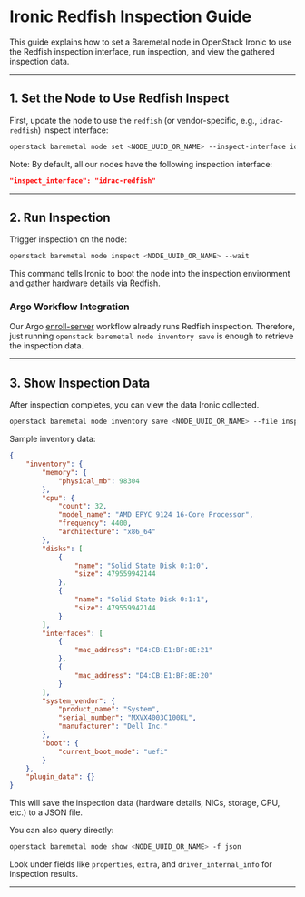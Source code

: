 # Ironic Redfish Inspection Guide

This guide explains how to set a Baremetal node in OpenStack Ironic to use the Redfish inspection interface, run inspection, and view the gathered inspection data.

---

## 1. Set the Node to Use Redfish Inspect

First, update the node to use the `redfish` (or vendor-specific, e.g., `idrac-redfish`) inspect interface:

```bash
openstack baremetal node set <NODE_UUID_OR_NAME> --inspect-interface idrac-redfish
```

Note: By default, all our nodes have the following inspection interface:

```json
"inspect_interface": "idrac-redfish"
```

---

## 2. Run Inspection

Trigger inspection on the node:

```bash
openstack baremetal node inspect <NODE_UUID_OR_NAME> --wait
```

This command tells Ironic to boot the node into the inspection environment and gather hardware details via Redfish.

### Argo Workflow Integration

Our Argo [enroll-server](https://workflows.dev.undercloud.rackspace.net/workflow-templates/argo-events/enroll-server) workflow already runs Redfish inspection.
Therefore, just running `openstack baremetal node inventory save` is enough to retrieve the inspection data.

---

## 3. Show Inspection Data

After inspection completes, you can view the data Ironic collected.

```bash
openstack baremetal node inventory save <NODE_UUID_OR_NAME> --file inspection-data.json
```

Sample inventory data:

```json
{
    "inventory": {
        "memory": {
            "physical_mb": 98304
        },
        "cpu": {
            "count": 32,
            "model_name": "AMD EPYC 9124 16-Core Processor",
            "frequency": 4400,
            "architecture": "x86_64"
        },
        "disks": [
            {
                "name": "Solid State Disk 0:1:0",
                "size": 479559942144
            },
            {
                "name": "Solid State Disk 0:1:1",
                "size": 479559942144
            }
        ],
        "interfaces": [
            {
                "mac_address": "D4:CB:E1:BF:8E:21"
            },
            {
                "mac_address": "D4:CB:E1:BF:8E:20"
            }
        ],
        "system_vendor": {
            "product_name": "System",
            "serial_number": "MXVX4003C100KL",
            "manufacturer": "Dell Inc."
        },
        "boot": {
            "current_boot_mode": "uefi"
        }
    },
    "plugin_data": {}
}
```

This will save the inspection data (hardware details, NICs, storage, CPU, etc.) to a JSON file.

You can also query directly:

```bash
openstack baremetal node show <NODE_UUID_OR_NAME> -f json
```

Look under fields like `properties`, `extra`, and `driver_internal_info` for inspection results.

---
